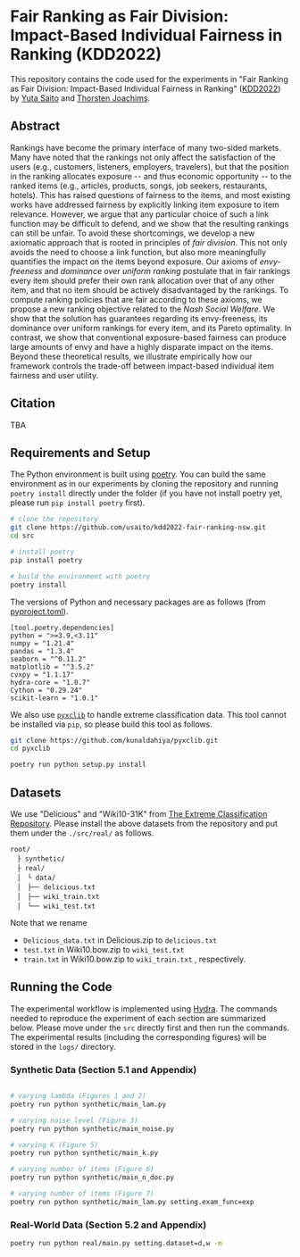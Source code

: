 # Fair Ranking as Fair Division: Impact-Based Individual Fairness in Ranking (KDD2022)

This repository contains the code used for the experiments in "Fair Ranking as Fair Division: Impact-Based Individual Fairness in Ranking" ([KDD2022](https://kdd.org/kdd2022/)) by [Yuta Saito](https://usait0.com/en/) and [Thorsten Joachims](https://www.cs.cornell.edu/people/tj/).

## Abstract

Rankings have become the primary interface of many two-sided markets. Many have noted that the rankings not only affect the satisfaction of the users (e.g., customers, listeners, employers, travelers), but that the position in the ranking allocates exposure -- and thus economic opportunity -- to the ranked items (e.g., articles, products, songs, job seekers, restaurants, hotels). This has raised questions of fairness to the items, and most existing works have addressed fairness by explicitly linking item exposure to item relevance. However, we argue that any particular choice of such a link function may be difficult to defend, and we show that the resulting rankings can still be unfair. To avoid these shortcomings, we develop a new axiomatic approach that is rooted in principles of *fair division*. This not only avoids the need to choose a link function, but also more meaningfully quantifies the impact on the items beyond exposure. Our axioms of *envy-freeness* and *dominance over uniform ranking* postulate that in fair rankings every item should prefer their own rank allocation over that of any other item, and that no item should be actively disadvantaged by the rankings. To compute ranking policies that are fair according to these axioms, we propose a new ranking objective related to the *Nash Social Welfare*. We show that the solution has guarantees regarding its envy-freeness, its dominance over uniform rankings for every item, and its Pareto optimality. In contrast, we show that conventional exposure-based fairness can produce large amounts of envy and have a highly disparate impact on the items. Beyond these theoretical results, we illustrate empirically how our framework controls the trade-off between impact-based individual item fairness and user utility.

## Citation

TBA

## Requirements and Setup

The Python environment is built using [poetry](https://github.com/python-poetry/poetry). You can build the same environment as in our experiments by cloning the repository and running `poetry install` directly under the folder (if you have not install poetry yet, please run `pip install poetry` first).

```bash
# clone the repository
git clone https://github.com/usaito/kdd2022-fair-ranking-nsw.git
cd src

# install poetry
pip install poetry

# build the environment with poetry
poetry install
```

The versions of Python and necessary packages are as follows (from [pyproject.toml](./pyproject.toml)).

```
[tool.poetry.dependencies]
python = ">=3.9,<3.11"
numpy = "1.21.4"
pandas = "1.3.4"
seaborn = "^0.11.2"
matplotlib = "^3.5.2"
cvxpy = "1.1.17"
hydra-core = "1.0.7"
Cython = "0.29.24"
scikit-learn = "1.0.1"
```

We also use [`pyxclib`](https://github.com/kunaldahiya/pyxclib) to handle extreme classification data. This tool cannot be installed via `pip`, so please build this tool as follows.

```bash
git clone https://github.com/kunaldahiya/pyxclib.git
cd pyxclib

poetry run python setup.py install
```

## Datasets

We use "Delicious" and "Wiki10-31K" from [The Extreme Classification Repository](http://manikvarma.org/downloads/XC/XMLRepository.html). Please install the above datasets from the repository and put them under the `./src/real/` as follows.

```
root/
　├ synthetic/
　├ real/
　│　└ data/
　│　├── delicious.txt
　│　├── wiki_train.txt
　│　└── wiki_test.txt
```

Note that we rename
- `Delicious_data.txt` in Delicious.zip to `delicious.txt`
- `test.txt` in Wiki10.bow.zip to `wiki_test.txt`
- `train.txt` in Wiki10.bow.zip to `wiki_train.txt`
, respectively.

## Running the Code

The experimental workflow is implemented using [Hydra](https://github.com/facebookresearch/hydra).
The commands needed to reproduce the experiment of each section are summarized below. Please move under the `src` directly first and then run the commands. The experimental results (including the corresponding figures) will be stored in the `logs/` directory.

### Synthetic Data (Section 5.1 and Appendix)

```bash

# varying lambda (Figures 1 and 2)
poetry run python synthetic/main_lam.py

# varying noise level (Figure 3)
poetry run python synthetic/main_noise.py

# varying K (Figure 5)
poetry run python synthetic/main_k.py

# varying number of items (Figure 6)
poetry run python synthetic/main_n_doc.py

# varying number of items (Figure 7)
poetry run python synthetic/main_lam.py setting.exam_func=exp
```

### Real-World Data (Section 5.2 and Appendix)

```bash
poetry run python real/main.py setting.dataset=d,w -m
```
